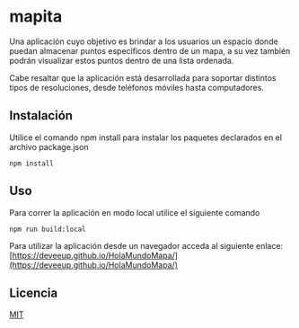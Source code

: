 # mapita 

Una aplicación cuyo objetivo es brindar a los usuarios un espacio donde puedan almacenar puntos específicos dentro de un mapa, a su vez también podrán visualizar estos puntos dentro de una lista ordenada. 

Cabe resaltar que la aplicación está desarrollada para soportar distintos tipos de resoluciones, desde teléfonos móviles hasta computadores.  

## Instalación

Utilice el comando npm install para instalar los paquetes declarados en el archivo package.json

```
npm install
```

## Uso
Para correr la aplicación en modo local utilice el siguiente comando

```
npm run build:local
```
Para utilizar la aplicación desde un navegador acceda al siguiente enlace: [https://deveeup.github.io/HolaMundoMapa/](https://deveeup.github.io/HolaMundoMapa/)


## Licencia
[MIT](https://choosealicense.com/licenses/mit/)